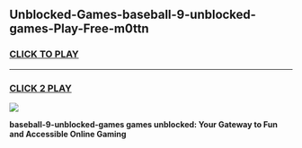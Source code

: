 
## Unblocked-Games-baseball-9-unblocked-games-Play-Free-m0ttn
<h3>
<a href="https://premium76.site?title=baseball-9-unblocked-games&ref=09A">CLICK TO PLAY</a></h3>
<hr>

<h3>
<a href="https://premium76.site?title=baseball-9-unblocked-games&ref=09A">CLICK 2 PLAY</a>
  
</h3>

<a href="https://premium76.site?title=baseball-9-unblocked-games&ref=09A"><img src="https://clearcache.store/games.png"></a>


**baseball-9-unblocked-games games unblocked: Your Gateway to Fun and Accessible Online Gaming**
